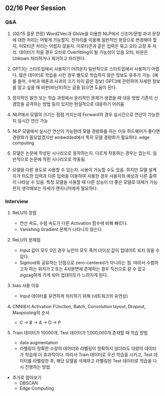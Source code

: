 ## 02/16 Peer Session

### Q&A
1. (02/15 질문 연장) Word2Vec과 GloVe을 이용한 NLP에서 신조어/문법 파괴 문장에 대한 처리는 어떻게 가능할지. 전처리를 이용해 일반적인 문장으로 변경해야 할 지, 이모티콘 처리는 어렵지 않을지.
    이모티콘과 같은 입력은 묶고 오타 교정 후 처리. 데이터가 적을 경우 오타로 Overfitting이 될 가능성이 있음
    오타, 비문은 Unkown 처리하거나 제거하고 처리한다.

2. GPT3는 스타트업에서 사용하기 어려운지
    일반적으로 스타트업에서 사용하기 어렵다. 많은 데이터로 학습을 시킨 경우 별도로 학습하지 않은 정보도 유추가 가능. (예를 들어, 수박과 메론과 사과의 크기 차이 같은 정보)
    GPT3에 관련하여 자세한 정보를 알고 싶을 때 비판(비난X)하는 글을 읽으면 도움이 된다.
    
3. 정치적인 발언 또는 학습 과정에서 윤리적인 문제가 생겼을 때 대응 방법
    기존의 신경망을 공격하는 방법 등이 있지만 현실적으로 대응하기 어려움
    
4. NLP에서 모델의 크기는 점점 커지는데 Forward의 경우 실시간으로 연산이 가능한지
    실시간 연산 가능

5. NLP 모델에서 실시간 연산이 가능한데 모델 경량화를 하는 이유
    하드웨어가 좋다면 경량화가 필요없겠지만 embedded에서 특히 모델 경량화가 필요하다. edge computing
    
6. 모델은 논문에 작성된 시나리오로 동작하는지. 다르게 작동하는 경우는 없는지.
    일반적으로 논문에 적힌 시나리오로 작동됨.
    
7. 모델을 다른 용도로 사용할 수 있는지.
    사용이 가능할 수도 있음. 하지만 모델 설계자가 의도한 입력과 다른 입력을 이용하여 사용한 경우 사용자의 예상과 다른 출력이 나타날 수 있음.
    특정 모델을 사용할 때 다른 성능이 더 좋은 모델로 대체가 가능한지 생각해보는 자세가 엔지니어에게 필요하다.

### Interview
1. ReLU의 장점
    - 연산 속도, 수렴 속도가 다른 Activation 함수에 비해 빠르다.
    - Vanishing Gradient 문제가 나타나지 않는다.

2. ReLU의 문제점
     - Input 값이 모두 0인 경우 뉴런이 모두 죽어 더이상 값이 업데이트 되지 않을 수 있다.
     - Sigmoid와 공유하는 단점으로 zero-centered가 아니라는 점. 따라서 수렴하고자 하는 위치가 2 또는 4사분면에 존재하는 경우 직선으로 갈 수 없고 zigzag하게 가게 되어 업데이트가 느려지게 된다.

3. bias 사용 이유
     - Input 데이터를 유연하게 처리하기 위해 (네트워크의 유연성)
  
4. CNN에서 Activation FUnction, Batch, Convolution layout, Dropout, Maxpooling의 순서
     - C -> B -> A -> D -> P

5. Train 데이터가 10000개, Test 데이터가 1,000,000개 존재할 때 학습 방법
     - data augmentation
     - 라벨링이 정확한 소량의 데어터와 라벨링이 정확하지 않더라도 대량의 데이터가 학습에 더 효과적이다. 따라서 Train 데이터로 우선 학습을 시키고, Test 데이터를 라벨링한 후, 해당 모델을 삭제하고 라벨링된 Test 데이터로 학습을 다시 진행하는 방법
  
  
  
+ 추가로 알아보기
  - DBSCAN
  - Edge Computing
